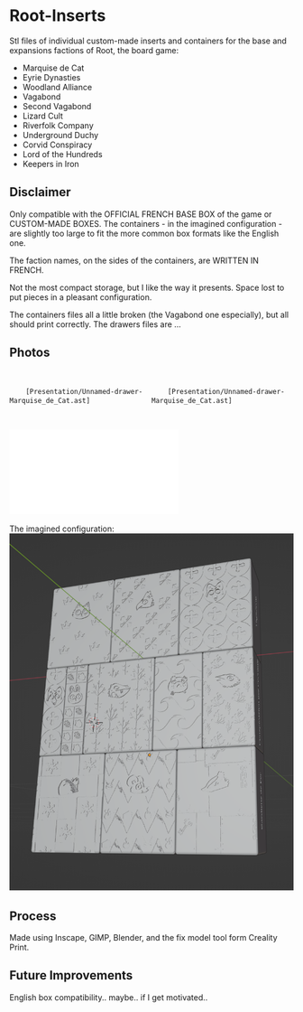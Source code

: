 # Root-Inserts

Stl files of individual custom-made inserts and containers for the base and expansions factions of Root, the board game:
- Marquise de Cat
- Eyrie Dynasties
- Woodland Alliance
- Vagabond
- Second Vagabond
- Lizard Cult
- Riverfolk Company
- Underground Duchy
- Corvid Conspiracy
- Lord of the Hundreds
- Keepers in Iron

## Disclaimer

Only compatible with the OFFICIAL FRENCH BASE BOX of the game or CUSTOM-MADE BOXES. The containers - in the imagined configuration - are slightly too large to fit the more common box formats like the English one.

The faction names, on the sides of the containers, are WRITTEN IN FRENCH.

Not the most compact storage, but I like the way it presents. Space lost to put pieces in a pleasant configuration.

The containers files all a little broken (the Vagabond one especially), but all should print correctly.
The drawers files are ...

 ## Photos

 <div style="display: flex; justify-content: space-between;">
  <div>
    <pre><code class="stl">
    [Presentation/Unnamed-drawer-Marquise_de_Cat.ast]
    </code></pre>
  </div>
  <div>
    <pre><code class="stl">
    [Presentation/Unnamed-drawer-Marquise_de_Cat.ast]
    </code></pre>
  </div>
</div>

![Container stl](Stl/Containers/container-Marquise_de_Cat.stl)

The imagined configuration:
![Bent right block](Presentation/All_containers_packed_as_intended.png)

## Process

Made using Inscape, GIMP, Blender, and the fix model tool form Creality Print.

## Future Improvements

English box compatibility.. maybe.. if I get motivated..
